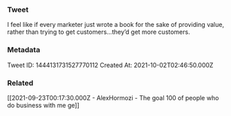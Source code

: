 ### Tweet
I feel like if every marketer just wrote a book for the sake of providing value, rather than trying to get customers…they’d get more customers.

### Metadata
Tweet ID: 1444131731527770112
Created At: 2021-10-02T02:46:50.000Z

### Related
[[2021-09-23T00:17:30.000Z - AlexHormozi - The goal 100 of people who do business with me ge]]


